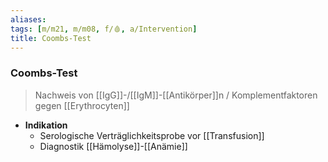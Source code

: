 ```yaml
---
aliases: 
tags: [m/m21, m/m08, f/🩸, a/Intervention]
title: Coombs-Test
---
```

### Coombs-Test
> Nachweis von [[IgG]]-/[[IgM]]-[[Antikörper]]n / Komplementfaktoren gegen [[Erythrocyten]]
- **Indikation**
	- Serologische Verträglichkeitsprobe vor [[Transfusion]]
	- Diagnostik [[Hämolyse]]-[[Anämie]]